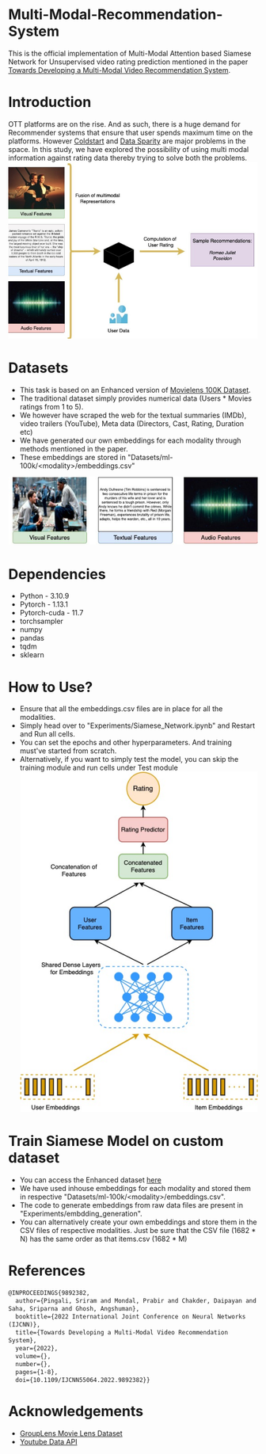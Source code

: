 # Multi-Modal-Recommendation-System
This is the official implementation of Multi-Modal Attention based Siamese Network for Unsupervised video rating prediction mentioned in the paper [Towards Developing a Multi-Modal Video Recommendation System](https://ieeexplore.ieee.org/document/9892382).

# Introduction
OTT platforms are on the rise. And as such, there is a huge demand for Recommender systems that ensure that user spends maximum time on the platforms. However [Coldstart](https://en.wikipedia.org/wiki/Cold_start_(recommender_systems)) and [Data Sparity](https://www.analyticsvidhya.com/blog/2022/10/dealing-with-sparse-datasets-in-machine-learning/) are major problems in the space. In this study, we have explored the possibility of using multi modal information against rating data thereby trying to solve both the problems.
![Data sample](Images/problem_statement.jpg)

# Datasets
- This task is based on an Enhanced version of [Movielens 100K Dataset](https://grouplens.org/datasets/movielens/100k/). 
- The traditional dataset simply provides numerical data (Users * Movies ratings from 1 to 5).
- We however have scraped the web for the textual summaries (IMDb), video trailers (YouTube), Meta data (Directors, Cast, Rating, Duration etc) 
- We have generated our own embeddings for each modality through methods mentioned in the paper. 
- These embeddings are stored in "Datasets/ml-100k/\<modality>/embeddings.csv"

![Data sample](Images/data_sample.jpg)

# Dependencies
- Python - 3.10.9
- Pytorch - 1.13.1
- Pytorch-cuda - 11.7
- torchsampler
- numpy
- pandas
- tqdm
- sklearn
 
# How to Use?
- Ensure that all the embeddings.csv files are in place for all the modalities.
- Simply head over to "Experiments/Siamese_Network.ipynb" and Restart and Run all cells.
- You can set the epochs and other hyperparameters. And training must've started from scratch.
- Alternatively, if you want to simply test the model, you can skip the training module and run cells under Test module
![Data sample](Images/siamese.jpg)

# Train Siamese Model on custom dataset
- You can access the Enhanced dataset [here](https://drive.google.com/file/d/1M2kSQdOo-J1gd_mNgNPOljcb4x3419qY/view?usp=sharing)
- We have used inhouse embeddings for each modality and stored them in respective "Datasets/ml-100k/\<modality>/embeddings.csv".
- The code to generate embeddings from raw data files are present in "Experiments/embdding_generation".
- You can alternatively create your own embeddings and store them in the CSV files of respective modalities. Just be sure that the CSV file (1682 * N) has the same order as that items.csv (1682 * M)

# References
```
@INPROCEEDINGS{9892382,
  author={Pingali, Sriram and Mondal, Prabir and Chakder, Daipayan and Saha, Sriparna and Ghosh, Angshuman},
  booktitle={2022 International Joint Conference on Neural Networks (IJCNN)}, 
  title={Towards Developing a Multi-Modal Video Recommendation System}, 
  year={2022},
  volume={},
  number={},
  pages={1-8},
  doi={10.1109/IJCNN55064.2022.9892382}}

```

# Acknowledgements
- [GroupLens Movie Lens Dataset](https://grouplens.org/datasets/movielens/100k/)
- [Youtube Data API](https://developers.google.com/youtube/v3)
